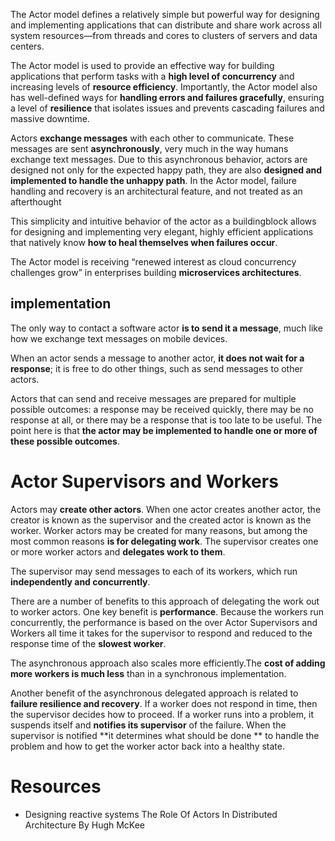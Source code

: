 



The Actor model defines a relatively simple but powerful way for designing and implementing applications that can distribute and share work across all system resources—from threads and cores to clusters of servers and data centers. 
 
The Actor model is used to provide an effective way for building applications that perform tasks with a **high level of concurrency** and increasing levels of **resource efficiency**. Importantly, the Actor model also has well-defined ways for **handling errors and failures gracefully**, ensuring a level of **resilience** that isolates issues and prevents cascading failures and massive downtime.

Actors **exchange messages** with each other to communicate. These messages are sent **asynchronously**, very much in the way humans exchange text messages. Due to this asynchronous behavior, actors are designed not only for the expected happy path, they are also **designed and implemented to handle the unhappy path**. In the Actor model, failure handling and recovery is an architectural feature, and not treated as an afterthought

This simplicity and intuitive behavior of the actor as a buildingblock allows for designing and implementing very elegant, highly efficient applications that natively know **how to heal themselves when failures occur**.

The Actor model is receiving “renewed interest as cloud concurrency challenges grow” in enterprises building **microservices architectures**.

## implementation

The only way to contact a software actor **is to send it a message**, much like how we exchange text messages on mobile devices. 

When an actor sends a message to another actor, **it does not wait for a response**; it is free to do other things, such as send messages to other actors.

Actors that can send and receive messages are prepared for multiple possible outcomes: a response may be received quickly, there may be no response at all, or there may be a response that is too late to be useful. The point here is that **the actor may be implemented to handle one or more of these possible outcomes**.

# Actor Supervisors and Workers

Actors may **create other actors**. When one actor creates another actor, the creator is known as the supervisor and the created actor is known as the worker. Worker actors may be created for many reasons, but among the most common reasons **is for delegating work**. The supervisor creates one or more worker actors and **delegates work to them**.

The supervisor may send messages to each of its workers, which run **independently and concurrently**.


There are a number of benefits to this approach of delegating the work out to worker actors. One key benefit is **performance**. Because the workers run concurrently, the performance is based on the over Actor Supervisors and Workers all time it takes for the supervisor to respond and reduced to the response time of the **slowest worker**.

The asynchronous approach also scales more efficiently.The **cost of adding more workers is much less** than in a synchronous implementation.

Another benefit of the asynchronous delegated approach is related to **failure resilience and recovery**.  If a
worker does not respond in time, then the supervisor decides how to proceed. If a worker runs into a problem, it suspends itself and **notifies its supervisor** of the failure. When the supervisor is notified **it determines what should be done ** to handle the problem and how to get the worker actor back into a healthy state.

# Resources

* Designing reactive systems The Role Of Actors In Distributed Architecture By Hugh McKee
